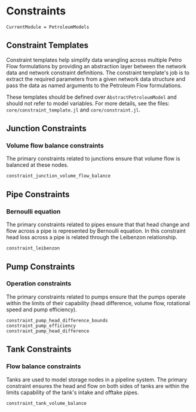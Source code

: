 # Constraints

```@meta
CurrentModule = PetroleumModels
```

## Constraint Templates
Constraint templates help simplify data wrangling across multiple Petro Flow formulations by providing an abstraction layer between the network data and network constraint definitions. The constraint template's job is to extract the required parameters from a given network data structure and pass the data as named arguments to the Petroleum Flow formulations.

These templates should be defined over `AbstractPetroleumModel` and should not refer to model variables. For more details, see the files: `core/constraint_template.jl` and `core/constraint.jl`.

## Junction Constraints

### Volume flow balance constraints

The primary constraints related to junctions ensure that volume flow is balanced at these nodes.

```@docs
constraint_junction_volume_flow_balance
```

## Pipe Constraints

### Bernoulli equation

The primary constraints related to pipes ensure that that head change and flow across a pipe is represented by Bernoulli equation. In this constraint head loss across a pipe is related through the Leibenzon relationship.

```@docs
constraint_leibenzon
```

## Pump Constraints

### Operation constraints

The primary constraints related to pumps ensure that the pumps operate within the limits of their capability (head difference, volume flow, rotational speed and pump efficiency).

```@docs
constraint_pump_head_difference_bounds
constraint_pump_efficiency
constraint_pump_head_difference
```

## Tank Constraints

### Flow balance constraints

Tanks are used to model storage nodes in a pipeline system. The primary constraint ensures the head and flow on both sides of tanks are within the limits capability of the tank's intake and offtake pipes.

```@docs
constraint_tank_volume_balance
```
